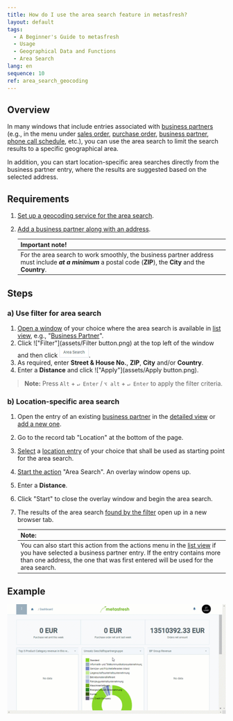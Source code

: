 ```yaml
---
title: How do I use the area search feature in metasfresh?
layout: default
tags:
  - A Beginner's Guide to metasfresh
  - Usage
  - Geographical Data and Functions
  - Area Search
lang: en
sequence: 10
ref: area_search_geocoding
---
```


## Overview
In many windows that include entries associated with [business partners](New_Business_Partner) (e.g., in the menu under [sales order](SalesOrder_recording), [purchase order](CreatePurchaseOrder), [business partner](New_Business_Partner), [phone call schedule](Phone_call_scheduling), etc.), you can use the area search to limit the search results to a specific geographical area.

In addition, you can start location-specific area searches directly from the business partner entry, where the results are suggested based on the selected address.

## Requirements
1. [Set up a geocoding service for the area search](Setup_geocoding_service).
1. [Add a business partner along with an address](Add_address_tab).

   | **Important note!** |
   | :--- |
   | For the area search to work smoothly, the business partner address must include ***at a minimum*** a postal code (**ZIP**), the **City** and the **Country**. |

## Steps

### a) Use filter for area search
1. [Open a window](Menu) of your choice where the area search is available in [list view](ViewModes#list-view), e.g., "[Business Partner](Menu)".
1. Click !["Filter"](assets/Filter button.png) at the top left of the window and then click !["Area Search"](assets/Filter_area_search.png).
1. As required, enter **Street & House No.**, **ZIP**, **City** and/or **Country**.
1. Enter a **Distance** and click !["Apply"](assets/Apply button.png).
 >**Note:** Press `Alt` + `↵ Enter` / `⌥ alt` + `↵ Enter` to apply the filter criteria.

### b) Location-specific area search
1. Open the entry of an existing [business partner](Menu) in the [detailed view](ViewModes#detailed-view) or [add a new one](New_Business_Partner).
1. Go to the record tab "Location" at the bottom of the page.
1. [Select](RecordSelection) a [location entry](Add_address_tab) of your choice that shall be used as starting point for the area search.
1. [Start the action](StartAction#actions-menu) "Area Search". An overlay window opens up.
1. Enter a **Distance**.
1. Click "Start" to close the overlay window and begin the area search.
1. The results of the area search [found by the filter](Filtering_function) open up in a new browser tab.

   | **Note:** |
   | :--- |
   | You can also start this action from the actions menu in the [list view](ViewModes#list-view) if you have selected a business partner entry. If the entry contains more than one address, the one that was first entered will be used for the area search. |

## Example
<kbd><img src="assets/Area_search_geocoding.gif" alt="GIF: Area Search (Geocoding)"></kbd>
